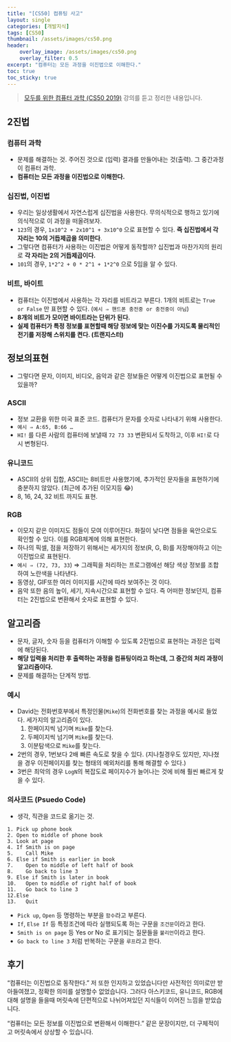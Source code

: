 ```yaml
---
title: "[CS50] 컴퓨팅 사고"
layout: single
categories: [개발지식]
tags: [CS50]
thumbnail: /assets/images/cs50.png
header:
    overlay_image: /assets/images/cs50.png
    overlay_filter: 0.5
excerpt: "컴퓨터는 모든 과정을 이진법으로 이해한다."
toc: true
toc_sticky: true
---
```


> [모두를 위한 컴퓨터 과학 (CS50 2019)](https://www.boostcourse.org/cs112) 강의를 듣고 정리한 내용입니다.
>

## 2진법

### 컴퓨터 과학

- 문제를 해결하는 것. 주어진 것으로 (입력) 결과를 만들어내는 것(출력). 그 중간과정이 컴퓨터 과학.
- **컴퓨터는 모든 과정을 이진법으로 이해한다.**

### 십진법, 이진법

- 우리는 일상생활에서 자연스럽게 십진법을 사용한다. 무의식적으로 행하고 있기에 의식적으로 이 과정을 떠올려보자.
- `123`의 경우, `1x10^2 + 2x10^1 + 3x10^0` 으로 표현할 수 있다. **즉 십진법에서 각 자리는 10의 거듭제곱을 의미한다**.
- 그렇다면 컴퓨터가 사용하는 이진법은 어떻게 동작할까? 십진법과 마찬가지의 원리로 **각 자리는 2의 거듭제곱이다.**
- `101`의 경우, `1*2^2 + 0 * 2^1 + 1*2^0` 으로 5임을 알 수 있다.

### 비트, 바이트

- 컴퓨터는 이진법에서 사용하는 각 자리를 비트라고 부른다. 1개의 비트로는 `True or False` 만 표현할 수 있다. (`예시 ⇒ 핸드폰 충전중 or 충전중이 아님`)
- **8개의 비트가 모이면 바이트라는 단위가 된다.**
- **실제 컴퓨터가 특정 정보를 표현할때 해당 정보에 맞는 이진수를 가지도록 물리적인 전기를 저장해 스위치를 켠다. (트랜지스터)**

## 정보의표현

- 그렇다면 문자, 이미지, 비디오, 음악과 같은 정보들은 어떻게 이진법으로 표현될 수 있을까?

### ASCII

- 정보 교환을 위한 미국 표준 코드. 컴퓨터가 문자를 숫자로 나타내기 위해 사용한다.
- `예시 ⇒ A:65, B:66 …`
- `HI!` 를 다른 사람의 컴퓨터에 보낼때  `72 73 33` 변환되서 도착하고, 이후 `HI!`로 다시 변형된다.

### 유니코드

- ASCII의 상위 집합, ASCII는 8비트만 사용했기에, 추가적인 문자들을 표현하기에 충분하지 않았다. (최근에 추가된 이모지등 😂)
- 8, 16, 24, 32 비트 까지도 표현.

### RGB

- 이모지 같은 이미지도 점들이 모여 이루어진다. 화질이 낮다면 점들을 육안으로도 확인할 수 있다. 이를 RGB체계에 의해 표현한다.
- 하나의 픽셀, 점을 저장하기 위해서는 세가지의 정보(R, G, B)를 저장해야하고 이는 이진법으로 표현된다.
- `예시 ⇒ (72, 73, 33`) ⇒ 그래픽을 처리하는 프로그램에선 해당 색상 정보를 조합하여 노란색을 나타낸다.
- 동영상, GIF또한 여러 이미지를 시간에 따라 보여주는 것 이다.
- 음악 또한 음의 높이, 세기, 지속시간으로 표현할 수 있다. 즉 어떠한 정보던지, 컴퓨터는 2진법으로 변환해서 숫자로 표현할 수 있다.

## 알고리즘

- 문자, 글자, 숫자 등을 컴퓨터가 이해할 수 있도록 2진법으로 표현하는 과정은 입력에 해당된다.
- **해당 입력을 처리한 후 출력하는 과정을 컴퓨팅이라고 하는데, 그 중간의 처리 과정이 알고리즘이다.**
- 문제를 해결하는 단계적 방법.

### 예시

- David는 전화번호부에서 특정인물(`Mike`)의 전화번호를 찾는 과정을 예시로 들었다. 세가지의 알고리즘이 있다.
    1. 한페이지씩 넘기며 `Mike`를 찾는다.
    2. 두페이지씩 넘기며 `Mike`를 찾는다.
    3. 이분탐색으로 `Mike`를 찾는다.
- 2번의 경우, 1번보다 2배 빠른 속도로 찾을 수 있다. (지나칠경우도 있지만, 지나쳤을 경우 이전페이지를 찾는 형태의 예외처리를 통해 해결할 수 있다.)
- 3번은 최악의 경우 `LogN`의 복잡도로 페이지수가 늘어나는 것에 비해 훨씬 빠르게 찾을 수 있다.

### 의사코드 (Psuedo Code)

- 생각, 직관을 코드로 옮기는 것.

```
1. Pick up phone book
2. Open to middle of phone book
3. Look at page
4. If Smith is on page
5.    Call Mike
6. Else if Smith is earlier in book
7.    Open to middle of left half of book
8.    Go back to line 3
9. Else if Smith is later in book
10.   Open to middle of right half of book
11.   Go back to line 3
12.Else
13.   Quit
```

- `Pick up`, `Open` 등 명령하는 부분을 `함수`라고 부른다.
- `If`, `Else If` 등 특정조건에 따라 실행되도록 하는 구문을 `조건문`이라고 한다.
- `Smith is on page` 등 Yes or No 로 표기되는 질문들을 `불리언`이라고 한다.
- `Go back to line 3` 처럼 반복하는 구문을 `루프`라고 한다.

## 후기

“컴퓨터는 이진법으로 동작한다.” 저 또한 인지하고 있었습니다만 사전적인 의미로만 받아들여졌고, 정확한 의미를 설명할수 없었습니다. 그러다 아스키코드, 유니코드, RGB에 대해 설명을 들을때 머릿속에 단편적으로 나뉘어져있던 지식들이 이어진 느낌을 받았습니다.

“컴퓨터는 모든 정보를 이진법으로 변환해서 이해한다.” 같은 문장이지만, 더 구체적이고 머릿속에서 상상할 수 있습니다.